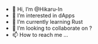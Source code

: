 - 👋 Hi, I’m @Hikaru-In
- 👀 I’m interested in dApps
- 🌱 I’m currently learning Rust    
- 💞️ I’m looking to collaborate on ? 
- 📫 How to reach me ...     

<!---
Hikaru-In/Hikaru-In is a ✨ special ✨ repository because its `README.md` (this file) appears on your GitHub profile.
You can click the Preview link to take a look at your changes.
--->
